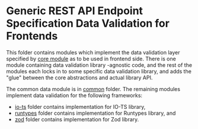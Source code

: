 # Generic REST API Endpoint Specification Data Validation for Frontends
This folder contains modules which implement the data validation layer specified by [core module](../core/data) as to be used in frontend side.
There is one module containing data validation library -agnostic code, and the rest of the modules each locks in to some specific data validation library, and adds the "glue" between the core abstractions and actual library API.

The common data module is in [common](./common) folder.
The remaining modules implement data validation for the following frameworks:
- [io-ts](./io-ts) folder contains implementation for IO-TS library,
- [runtypes](./runtypes) folder contains implementation for Runtypes library, and
- [zod](./zod) folder contains implementation for Zod library.
